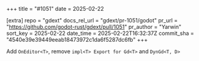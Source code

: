 +++
title = "#1051"
date = 2025-02-22

[extra]
repo = "gdext"
docs_rel_url = "gdext/pr-1051/godot"
pr_url = "https://github.com/godot-rust/gdext/pull/1051"
pr_author = "Yarwin"
sort_key = 2025-02-22
date_time = 2025-02-22T16:32:37Z
commit_sha = "4540e39e39449eeab18473972c1da6f5287dc6fb"
+++

Add `OnEditor<T>`, remove `impl<T> Export for Gd<T>` and `DynGd<T, D>`
